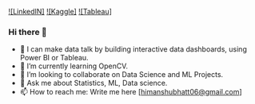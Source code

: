[![LinkedIN]](https://www.linkedin.com/in/himanshu-bhatt-60513856/)
[![Kaggle]](https://www.kaggle.com/junglisher) [![Tableau]](https://public.tableau.com/profile/himanshu.bhatt)


### Hi there 👋

- 🔭 I can make data talk by building interactive data dashboards, using Power BI or Tableau.
- 🌱 I’m currently learning OpenCV.
- 👯 I’m looking to collaborate on Data Science and ML Projects.
- 💬 Ask me about Statistics, ML, Data science.
- 📫 How to reach me: Write me here [himanshubhatt06@gmail.com]
